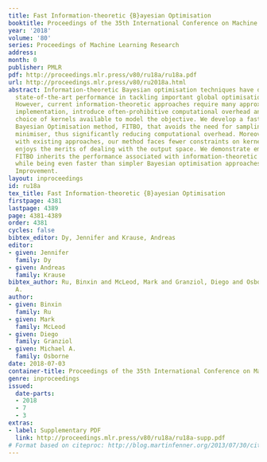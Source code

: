 ```yaml
---
title: Fast Information-theoretic {B}ayesian Optimisation
booktitle: Proceedings of the 35th International Conference on Machine Learning
year: '2018'
volume: '80'
series: Proceedings of Machine Learning Research
address: 
month: 0
publisher: PMLR
pdf: http://proceedings.mlr.press/v80/ru18a/ru18a.pdf
url: http://proceedings.mlr.press/v80/ru2018a.html
abstract: Information-theoretic Bayesian optimisation techniques have demonstrated
  state-of-the-art performance in tackling important global optimisation problems.
  However, current information-theoretic approaches require many approximations in
  implementation, introduce often-prohibitive computational overhead and limit the
  choice of kernels available to model the objective. We develop a fast information-theoretic
  Bayesian Optimisation method, FITBO, that avoids the need for sampling the global
  minimiser, thus significantly reducing computational overhead. Moreover, in comparison
  with existing approaches, our method faces fewer constraints on kernel choice and
  enjoys the merits of dealing with the output space. We demonstrate empirically that
  FITBO inherits the performance associated with information-theoretic Bayesian optimisation,
  while being even faster than simpler Bayesian optimisation approaches, such as Expected
  Improvement.
layout: inproceedings
id: ru18a
tex_title: Fast Information-theoretic {B}ayesian Optimisation
firstpage: 4381
lastpage: 4389
page: 4381-4389
order: 4381
cycles: false
bibtex_editor: Dy, Jennifer and Krause, Andreas
editor:
- given: Jennifer
  family: Dy
- given: Andreas
  family: Krause
bibtex_author: Ru, Binxin and McLeod, Mark and Granziol, Diego and Osborne, Michael
  A.
author:
- given: Binxin
  family: Ru
- given: Mark
  family: McLeod
- given: Diego
  family: Granziol
- given: Michael A.
  family: Osborne
date: 2018-07-03
container-title: Proceedings of the 35th International Conference on Machine Learning
genre: inproceedings
issued:
  date-parts:
  - 2018
  - 7
  - 3
extras:
- label: Supplementary PDF
  link: http://proceedings.mlr.press/v80/ru18a/ru18a-supp.pdf
# Format based on citeproc: http://blog.martinfenner.org/2013/07/30/citeproc-yaml-for-bibliographies/
---
```

